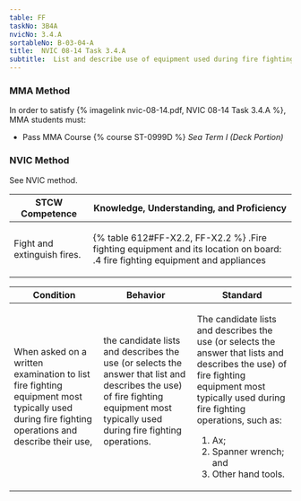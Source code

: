 ```yaml
---
table: FF
taskNo: 3B4A
nvicNo: 3.4.A 
sortableNo: B-03-04-A
title:  NVIC 08-14 Task 3.4.A
subtitle:  List and describe use of equipment used during fire fighting operations
---
```



### MMA Method

In order to satisfy  {% imagelink nvic-08-14.pdf, NVIC 08-14 Task 3.4.A %}, MMA students must:

* Pass MMA Course {% course ST-0999D %}  *Sea Term I (Deck Portion)*


### NVIC Method

<a onclick="togglevisibility('nvic_methods')" >See NVIC method.</a>

<div id='nvic_methods' class='hide'>

<table>
<thead>
<tr>
<th class='forty'> STCW Competence </th>
<th class='sixty'> Knowledge, Understanding, and Proficiency </th>
</tr>
</thead>




<tbody>
<tr><td markdown='1'>

Fight and extinguish fires.

</td><td markdown='1'>

{% table 612#FF-X2.2, FF-X2.2 %} .Fire fighting equipment and its location on board:
.4  fire fighting equipment and appliances

</td></tr>


</tbody>
</table>


<table>
<thead>
<tr><th class='twenty'>  Condition </th><th class='twenty'> Behavior </th><th  class='sixty'>Standard </th></tr>
</thead>
<tbody >



<tr><td markdown='1'>

When asked on a written examination to list fire fighting equipment most typically used during fire fighting operations and describe their use,

</td><td markdown='1'>

the candidate lists and describes the use (or selects the answer that list and describes the use) of fire fighting equipment most typically used during fire fighting operations.

<br>

<div class="tooltip" markdown='1'>



</div>


</td><td markdown='1'>

The candidate lists and describes the use (or selects the answer that lists and describes the use) of fire fighting equipment most typically used during fire fighting operations, such as:
 
1.  Ax; 
2.  Spanner wrench; and 
3.  Other hand tools.

</td></tr>
</tbody>
</table>
</div>

